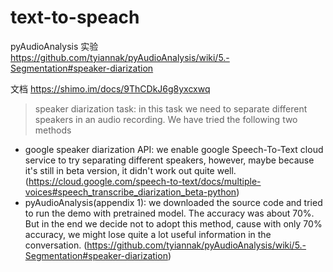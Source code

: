 # text-to-speach


pyAudioAnalysis 实验    
https://github.com/tyiannak/pyAudioAnalysis/wiki/5.-Segmentation#speaker-diarization

文档
https://shimo.im/docs/9ThCDkJ6g8yxcxwq

> speaker diarization task: in this task we need to separate different speakers in an audio recording. We have tried the following two methods
- google speaker diarization API: we enable google Speech-To-Text cloud service to try separating different speakers, however, maybe because it's still in beta version, it didn't work out quite well.
(https://cloud.google.com/speech-to-text/docs/multiple-voices#speech_transcribe_diarization_beta-python)
- pyAudioAnalysis(appendix 1):  we downloaded the source code and tried to run the demo with pretrained model. The accuracy was about 70%. But in the end we decide not to adopt this method, cause with only 70% accuracy, we might lose quite a lot useful information in the conversation.
(https://github.com/tyiannak/pyAudioAnalysis/wiki/5.-Segmentation#speaker-diarization)
